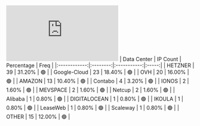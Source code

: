 ![Diagramm](https://github.com/obajay/StateSync-snapshots/blob/main/Projects/BandProtocol/1/README.md)
| Data Center | IP Count | Percentage | Freq |
|:------------:|:--------:|:-----------:|:-----:|
| HETZNER | 39 | 31.20% | 🟢 |
| Google-Cloud | 23 | 18.40% | 🟢 |
| OVH | 20 | 16.00% | 🟢 |
| AMAZON | 13 | 10.40% | 🟢 |
| Contabo | 4 | 3.20% | 🟢 |
| IONOS | 2 | 1.60% | 🟢 |
| MEVSPACE | 2 | 1.60% | 🟢 |
| Netcup | 2 | 1.60% | 🟢 |
| Alibaba | 1 | 0.80% | 🟢 |
| DIGITALOCEAN | 1 | 0.80% | 🟢 |
| IKOULA | 1 | 0.80% | 🟢 |
| LeaseWeb | 1 | 0.80% | 🟢 |
| Scaleway | 1 | 0.80% | 🟢 |
| OTHER | 15 | 12.00% | 🟢 |